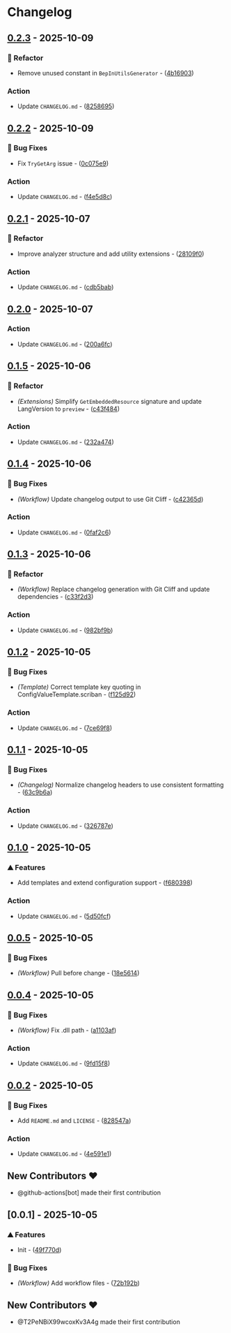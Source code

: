 # Changelog

## [0.2.3](https://github.com/T2PeNBiX99wcoxKv3A4g/BepinEx-Utils.Generator/compare/v0.2.2..v0.2.3) - 2025-10-09

### 🚜 Refactor

- Remove unused constant in `BepInUtilsGenerator` - ([4b16903](https://github.com/T2PeNBiX99wcoxKv3A4g/BepinEx-Utils.Generator/commit/4b16903522f626d64bf62aee6006adfd7075dc7a))

### Action

- Update `CHANGELOG.md` - ([8258695](https://github.com/T2PeNBiX99wcoxKv3A4g/BepinEx-Utils.Generator/commit/82586952cbe9ec4f16a29c6965a71b95caa67066))


## [0.2.2](https://github.com/T2PeNBiX99wcoxKv3A4g/BepinEx-Utils.Generator/compare/v0.2.1..v0.2.2) - 2025-10-09

### 🐛 Bug Fixes

- Fix `TryGetArg` issue - ([0c075e9](https://github.com/T2PeNBiX99wcoxKv3A4g/BepinEx-Utils.Generator/commit/0c075e9568e249b012e218e455c2f2c3ebc8ed92))

### Action

- Update `CHANGELOG.md` - ([f4e5d8c](https://github.com/T2PeNBiX99wcoxKv3A4g/BepinEx-Utils.Generator/commit/f4e5d8c9a086829efcd511f92c6159d9b4c1d446))


## [0.2.1](https://github.com/T2PeNBiX99wcoxKv3A4g/BepinEx-Utils.Generator/compare/v0.2.0..v0.2.1) - 2025-10-07

### 🚜 Refactor

- Improve analyzer structure and add utility extensions - ([28109f0](https://github.com/T2PeNBiX99wcoxKv3A4g/BepinEx-Utils.Generator/commit/28109f019f54db559db28c22b0e837792871793f))

### Action

- Update `CHANGELOG.md` - ([cdb5bab](https://github.com/T2PeNBiX99wcoxKv3A4g/BepinEx-Utils.Generator/commit/cdb5babff29314d31de264f47458768db337f1fd))


## [0.2.0](https://github.com/T2PeNBiX99wcoxKv3A4g/BepinEx-Utils.Generator/compare/v0.1.5..v0.2.0) - 2025-10-07

### Action

- Update `CHANGELOG.md` - ([200a6fc](https://github.com/T2PeNBiX99wcoxKv3A4g/BepinEx-Utils.Generator/commit/200a6fc7487dec80d8ef7ae8723ed27a0d38b77a))


## [0.1.5](https://github.com/T2PeNBiX99wcoxKv3A4g/BepinEx-Utils.Generator/compare/v0.1.4..v0.1.5) - 2025-10-06

### 🚜 Refactor

- *(Extensions)* Simplify `GetEmbeddedResource` signature and update LangVersion to `preview` - ([c43f484](https://github.com/T2PeNBiX99wcoxKv3A4g/BepinEx-Utils.Generator/commit/c43f48493df7e6405f997aff43f1b5cb3019d976))

### Action

- Update `CHANGELOG.md` - ([232a474](https://github.com/T2PeNBiX99wcoxKv3A4g/BepinEx-Utils.Generator/commit/232a474579f5a9f71653b3f41f4f2b14b0889394))


## [0.1.4](https://github.com/T2PeNBiX99wcoxKv3A4g/BepinEx-Utils.Generator/compare/v0.1.3..v0.1.4) - 2025-10-06

### 🐛 Bug Fixes

- *(Workflow)* Update changelog output to use Git Cliff - ([c42365d](https://github.com/T2PeNBiX99wcoxKv3A4g/BepinEx-Utils.Generator/commit/c42365dfa7265ab44a5805de93a1d2f07bcada08))

### Action

- Update `CHANGELOG.md` - ([0faf2c6](https://github.com/T2PeNBiX99wcoxKv3A4g/BepinEx-Utils.Generator/commit/0faf2c60e79729e5e886dc7ce41a6f1c263ef37b))


## [0.1.3](https://github.com/T2PeNBiX99wcoxKv3A4g/BepinEx-Utils.Generator/compare/v0.1.2..v0.1.3) - 2025-10-06

### 🚜 Refactor

- *(Workflow)* Replace changelog generation with Git Cliff and update dependencies - ([c33f2d3](https://github.com/T2PeNBiX99wcoxKv3A4g/BepinEx-Utils.Generator/commit/c33f2d3911c89bba24129fca6f92a038fc19a762))

### Action

- Update `CHANGELOG.md` - ([982bf9b](https://github.com/T2PeNBiX99wcoxKv3A4g/BepinEx-Utils.Generator/commit/982bf9b673118bd4669374049b5cfc520a2e291e))


## [0.1.2](https://github.com/T2PeNBiX99wcoxKv3A4g/BepinEx-Utils.Generator/compare/v0.1.1..v0.1.2) - 2025-10-05

### 🐛 Bug Fixes

- *(Template)* Correct template key quoting in ConfigValueTemplate.scriban - ([f125d92](https://github.com/T2PeNBiX99wcoxKv3A4g/BepinEx-Utils.Generator/commit/f125d929441f7dd1cf8a953888b2ac727a6f49f9))

### Action

- Update `CHANGELOG.md` - ([7ce69f8](https://github.com/T2PeNBiX99wcoxKv3A4g/BepinEx-Utils.Generator/commit/7ce69f84338778ba2b3959ae1eed74f49cb87a22))


## [0.1.1](https://github.com/T2PeNBiX99wcoxKv3A4g/BepinEx-Utils.Generator/compare/v0.1.0..v0.1.1) - 2025-10-05

### 🐛 Bug Fixes

- *(Changelog)* Normalize changelog headers to use consistent formatting - ([63c9b6a](https://github.com/T2PeNBiX99wcoxKv3A4g/BepinEx-Utils.Generator/commit/63c9b6ab2e8ff6d16f94241a7878e77ed142efb5))

### Action

- Update `CHANGELOG.md` - ([326787e](https://github.com/T2PeNBiX99wcoxKv3A4g/BepinEx-Utils.Generator/commit/326787e5e1db66f1e1268d3e32a49d0f2279f16a))


## [0.1.0](https://github.com/T2PeNBiX99wcoxKv3A4g/BepinEx-Utils.Generator/compare/v0.0.5..v0.1.0) - 2025-10-05

### ⛰️  Features

- Add templates and extend configuration support - ([f680398](https://github.com/T2PeNBiX99wcoxKv3A4g/BepinEx-Utils.Generator/commit/f6803989765d94a4734e01bb6836b455c102e648))

### Action

- Update `CHANGELOG.md` - ([5d50fcf](https://github.com/T2PeNBiX99wcoxKv3A4g/BepinEx-Utils.Generator/commit/5d50fcf86e2f158bd23edb7262eeceb3f574df4b))


## [0.0.5](https://github.com/T2PeNBiX99wcoxKv3A4g/BepinEx-Utils.Generator/compare/v0.0.4..v0.0.5) - 2025-10-05

### 🐛 Bug Fixes

- *(Workflow)* Pull before change - ([18e5614](https://github.com/T2PeNBiX99wcoxKv3A4g/BepinEx-Utils.Generator/commit/18e5614b8b28455f032f70d61de8f427158d0951))


## [0.0.4](https://github.com/T2PeNBiX99wcoxKv3A4g/BepinEx-Utils.Generator/compare/v0.0.2..v0.0.4) - 2025-10-05

### 🐛 Bug Fixes

- *(Workflow)* Fix .dll path - ([a1103af](https://github.com/T2PeNBiX99wcoxKv3A4g/BepinEx-Utils.Generator/commit/a1103af8f533b6dfa3fc9d71c4aa1159520597ed))

### Action

- Update `CHANGELOG.md` - ([9fd15f8](https://github.com/T2PeNBiX99wcoxKv3A4g/BepinEx-Utils.Generator/commit/9fd15f8a9a8d45983016a430ce3bd47370ebad9d))


## [0.0.2](https://github.com/T2PeNBiX99wcoxKv3A4g/BepinEx-Utils.Generator/compare/v0.0.1..v0.0.2) - 2025-10-05

### 🐛 Bug Fixes

- Add `README.md` and `LICENSE` - ([828547a](https://github.com/T2PeNBiX99wcoxKv3A4g/BepinEx-Utils.Generator/commit/828547a17b0fda29458cbb19917fe536db34a2be))

### Action

- Update `CHANGELOG.md` - ([4e591e1](https://github.com/T2PeNBiX99wcoxKv3A4g/BepinEx-Utils.Generator/commit/4e591e1c94e798c5deeffa4fdf76eb4a5cd44e22))

## New Contributors ❤️

* @github-actions[bot] made their first contribution

## [0.0.1] - 2025-10-05

### ⛰️  Features

- Init - ([49f770d](https://github.com/T2PeNBiX99wcoxKv3A4g/BepinEx-Utils.Generator/commit/49f770dac845dae1cced76811ac8a6dd3d113a76))

### 🐛 Bug Fixes

- *(Workflow)* Add workflow files - ([72b192b](https://github.com/T2PeNBiX99wcoxKv3A4g/BepinEx-Utils.Generator/commit/72b192b59037e8b423f2d17a78169007b8cf594b))

## New Contributors ❤️

* @T2PeNBiX99wcoxKv3A4g made their first contribution

<!-- generated by git-cliff -->
